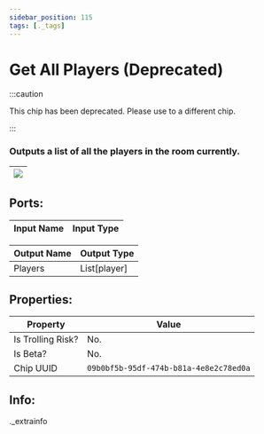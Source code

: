 ```yaml
---
sidebar_position: 115
tags: [._tags]
---
```


# Get All Players (Deprecated)
:::caution

This chip has been deprecated. Please use to a different chip.

:::

### Outputs a list of all the players in the room currently.

| ![](https://images-ext-2.discordapp.net/external/MPmIaQzlEPmgGWlgi-WxBBXt0Bjv_zWPkg1y1f_sy3s/https/www.recroomcircuits.com/image/circuit/absolute-value?width=206&height=108) |
|-----|

## Ports:

| Input Name | Input Type |
|-----------|-----------|

| Output Name | Output Type |
|-----------|-----------|
| Players | List[player] |

## Properties:

| Property  | Value |
|-------------------|-----------|
| Is Trolling Risk? | No. |
| Is Beta? | No. |
| Chip UUID | `09b0bf5b-95df-474b-b81a-4e8e2c78ed0a` |

## Info:
._extrainfo
